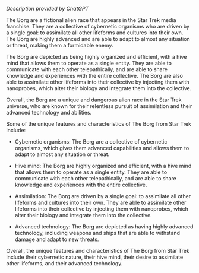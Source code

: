 *Description provided by ChatGPT*

The Borg are a fictional alien race that appears in the Star Trek media franchise. They are a collective of cybernetic organisms who are driven by a single goal: to assimilate all other lifeforms and cultures into their own. The Borg are highly advanced and are able to adapt to almost any situation or threat, making them a formidable enemy.

The Borg are depicted as being highly organized and efficient, with a hive mind that allows them to operate as a single entity. They are able to communicate with each other telepathically, and are able to share knowledge and experiences with the entire collective. The Borg are also able to assimilate other lifeforms into their collective by injecting them with nanoprobes, which alter their biology and integrate them into the collective.

Overall, the Borg are a unique and dangerous alien race in the Star Trek universe, who are known for their relentless pursuit of assimilation and their advanced technology and abilities.

Some of the unique features and characteristics of The Borg from Star Trek include:

-   Cybernetic organisms: The Borg are a collective of cybernetic organisms, which gives them advanced capabilities and allows them to adapt to almost any situation or threat.
    
-   Hive mind: The Borg are highly organized and efficient, with a hive mind that allows them to operate as a single entity. They are able to communicate with each other telepathically, and are able to share knowledge and experiences with the entire collective.
    
-   Assimilation: The Borg are driven by a single goal: to assimilate all other lifeforms and cultures into their own. They are able to assimilate other lifeforms into their collective by injecting them with nanoprobes, which alter their biology and integrate them into the collective.
    
-   Advanced technology: The Borg are depicted as having highly advanced technology, including weapons and ships that are able to withstand damage and adapt to new threats.
    

Overall, the unique features and characteristics of The Borg from Star Trek include their cybernetic nature, their hive mind, their desire to assimilate other lifeforms, and their advanced technology.

